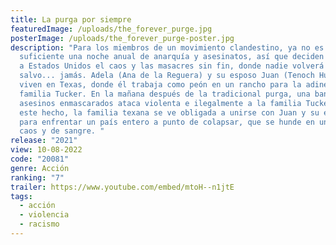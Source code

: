 ```yaml
---
title: La purga por siempre
featuredImage: /uploads/the_forever_purge.jpg
posterImage: /uploads/the_forever_purge-poster.jpg
description: "Para los miembros de un movimiento clandestino, ya no es
  suficiente una noche anual de anarquía y asesinatos, así que deciden devolver
  a Estados Unidos el caos y las masacres sin fin, donde nadie volverá a estar a
  salvo... jamás. Adela (Ana de la Reguera) y su esposo Juan (Tenoch Huerta)
  viven en Texas, donde él trabaja como peón en un rancho para la adinerada
  familia Tucker. En la mañana después de la tradicional purga, una banda de
  asesinos enmascarados ataca violenta e ilegalmente a la familia Tucker, Tras
  este hecho, la familia texana se ve obligada a unirse con Juan y su esposa
  para enfrentar un país entero a punto de colapsar, que se hunde en un mar de
  caos y de sangre. "
release: "2021"
view: 10-08-2022
code: "20081"
genre: Acción
ranking: "7"
trailer: https://www.youtube.com/embed/mtoH--n1jtE
tags:
  - acción
  - violencia
  - racismo
---
```

